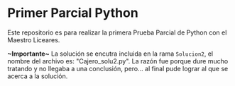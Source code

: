 # Primer Parcial Python
Este repositorio es para realizar la primera Prueba Parcial de Python con el Maestro Liceares.

**~Importante~**
La solución se encutra incluida en la rama `Solucion2`,  el nombre del archivo es: "Cajero_solu2.py". La razón fue porque dure mucho tratando y no llegaba a una conclusión, pero... al final pude lograr al que se acerca a la solución. 
